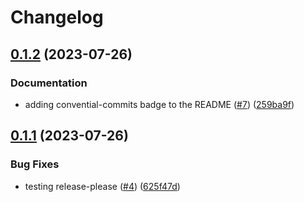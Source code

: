 # Changelog

## [0.1.2](https://github.com/carbynestack/caliper/compare/caliper-v0.1.1...caliper-v0.1.2) (2023-07-26)


### Documentation

* adding convential-commits badge to the README ([#7](https://github.com/carbynestack/caliper/issues/7)) ([259ba9f](https://github.com/carbynestack/caliper/commit/259ba9fc248db7eccf4ea6bf26f707b99b75c3ab))

## [0.1.1](https://github.com/carbynestack/caliper/compare/caliper-v0.1.0...caliper-v0.1.1) (2023-07-26)


### Bug Fixes

* testing release-please ([#4](https://github.com/carbynestack/caliper/issues/4)) ([625f47d](https://github.com/carbynestack/caliper/commit/625f47dfa86d6cf9844917c458dc8e52a22a283f))

